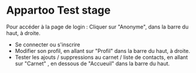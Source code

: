 Appartoo Test stage
=========

Pour accéder à la page de login : Cliquer sur "Anonyme", dans la barre du haut, à droite.
- Se connecter ou s'inscrire
- Modifier son profil, en allant sur "Profil" dans la barre du haut, à droite.
- Tester les ajouts / suppressions au carnet / liste de contacts, en allant sur "Carnet" , en dessous de "Accueuil" dans la barre du haut.
